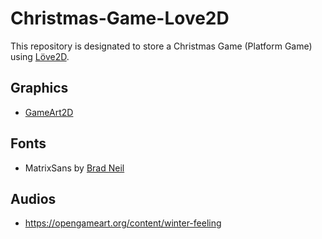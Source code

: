 # Christmas-Game-Love2D

This repository is designated to store a Christmas Game (Platform Game) using [Löve2D](https://www.love2d.org).

## Graphics

- [GameArt2D](https://www.gameart2d.com/freebies.html)

## Fonts

- MatrixSans by [Brad Neil](https://fontesk.com/designer/brad-neil/)

## Audios

- https://opengameart.org/content/winter-feeling